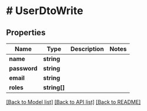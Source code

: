 # # UserDtoWrite

## Properties

Name | Type | Description | Notes
------------ | ------------- | ------------- | -------------
**name** | **string** |  |
**password** | **string** |  |
**email** | **string** |  |
**roles** | **string[]** |  |

[[Back to Model list]](../../README.md#models) [[Back to API list]](../../README.md#endpoints) [[Back to README]](../../README.md)
